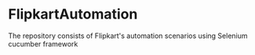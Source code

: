 # FlipkartAutomation
The repository consists of Flipkart's automation scenarios using Selenium cucumber framework
